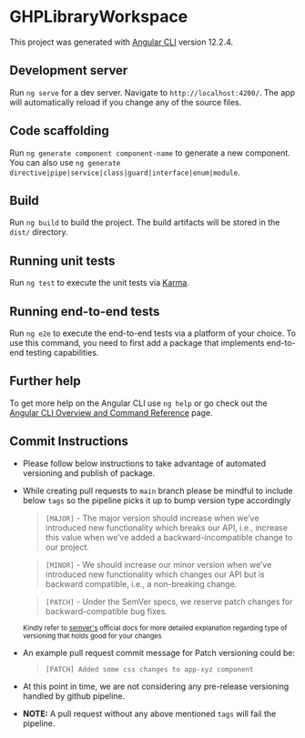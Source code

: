 # GHPLibraryWorkspace

This project was generated with [Angular CLI](https://github.com/angular/angular-cli) version 12.2.4.

## Development server

Run `ng serve` for a dev server. Navigate to `http://localhost:4200/`. The app will automatically reload if you change any of the source files.

## Code scaffolding

Run `ng generate component component-name` to generate a new component. You can also use `ng generate directive|pipe|service|class|guard|interface|enum|module`.

## Build

Run `ng build` to build the project. The build artifacts will be stored in the `dist/` directory.

## Running unit tests

Run `ng test` to execute the unit tests via [Karma](https://karma-runner.github.io).

## Running end-to-end tests

Run `ng e2e` to execute the end-to-end tests via a platform of your choice. To use this command, you need to first add a package that implements end-to-end testing capabilities.

## Further help

To get more help on the Angular CLI use `ng help` or go check out the [Angular CLI Overview and Command Reference](https://angular.io/cli) page.

## Commit Instructions

- Please follow below instructions to take advantage of automated versioning and publish of package.

- While creating pull requests to `main` branch please be mindful to include below `tags` so the pipeline picks it up to bump version type accordingly

  > `[MAJOR]` - The major version should increase when we’ve introduced new functionality which breaks our API, i.e., increase this value when we’ve added a backward-incompatible change to our project.

  > `[MINOR]` - We should increase our minor version when we’ve introduced new functionality which changes our API but is backward compatible, i.e., a non-breaking change.

  > `[PATCH]` - Under the SemVer specs, we reserve patch changes for backward-compatible bug fixes.

  <sub>Kindly refer to [semver's](https://semver.org/) official docs for more detailed explanation regarding type of versioning that holds good for your changes</sub>

- An example pull request commit message for Patch versioning could be:
  > `[PATCH] Added some css changes to app-xyz component`
  
- At this point in time, we are not considering any pre-release versioning handled by github pipeline.

- **NOTE:** A pull request without any above mentioned `tags` will fail the pipeline.
